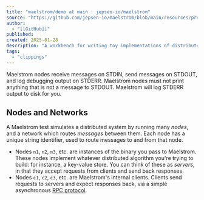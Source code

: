 ```yaml
---
title: "maelstrom/demo at main · jepsen-io/maelstrom"
source: "https://github.com/jepsen-io/maelstrom/blob/main/resources/protocol-intro.md"
author:
  - "[[GitHub]]"
published:
created: 2025-01-28
description: "A workbench for writing toy implementations of distributed systems. - maelstrom/demo at main · jepsen-io/maelstrom"
tags:
  - "clippings"
---
```

Maelstrom nodes receive messages on STDIN, send messages on STDOUT, and log debugging output on STDERR. Maelstrom nodes must not print anything that is not a message to STDOUT. Maelstrom will log STDERR output to disk for you.

## Nodes and Networks

A Maelstrom test simulates a distributed system by running many *nodes*, and a network which routes *messages* between them. Each node has a unique string identifier, used to route messages to and from that node.

- Nodes `n1`, `n2`, `n3`, etc. are instances of the binary you pass to Maelstrom. These nodes implement whatever distributed algorithm you're trying to build: for instance, a key-value store. You can think of these as *servers*, in that they accept requests from clients and send back responses.
- Nodes `c1`, `c2`, `c3`, etc. are Maelstrom's internal clients. Clients send requests to servers and expect responses back, via a simple asynchronous [RPC protocol](https://github.com/jepsen-io/maelstrom/blob/main/resources/#message-bodies).